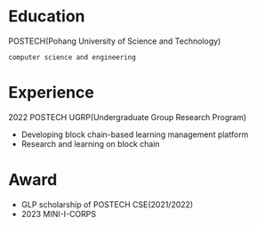 <!--
**juevn/juevn** is a ✨ _special_ ✨ repository because its `README.md` (this file) appears on your GitHub profile.

Here are some ideas to get you started:

- 🔭 I’m currently working on ...
- 🌱 I’m currently learning ...
- 👯 I’m looking to collaborate on ...
- 🤔 I’m looking for help with ...
- 💬 Ask me about ...
- 📫 How to reach me: ...
- 😄 Pronouns: ...
- ⚡ Fun fact: ...
-->

# Education

POSTECH(Pohang University of Science and Technology)
```
computer science and engineering
```


# Experience

2022 POSTECH UGRP(Undergraduate Group Research Program)
*	Developing block chain-based learning management platform
*	Research and learning on block chain

# Award

* GLP scholarship of POSTECH CSE(2021/2022)
* 2023 MINI-I-CORPS 
